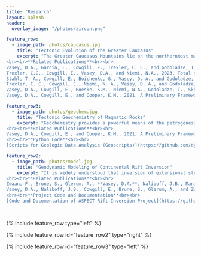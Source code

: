 ```yaml
---
title: "Research"
layout: splash
header:
  overlay_image: "/photos/zircon.png"

feature_row:
  - image_path: photos/caucasus.jpg
    title: "Tectonic Evolution of the Greater Caucasus"
    excerpt: "The Greater Caucasus Mountains lie on the northernmost margin of the active Arabia-Eurasia continental collision and contain the highest peaks of Europe. My work aims to understand why collisional deformation is localized in the Greater Caucasus, how the evolution and closure of the relict back-arc Caucasus Basin has influenced orogenesis, and how studying active collision in the Caucasus today can guide our understanding of ancient collisions.
<br><br>**Related Publications**<br><br>
Vasey, D.A., Garcia, L., Cowgill, E., Trexler, C. C., and Godoladze, T., 2024, Episodic evolution of a protracted convergent margin revealed by detrital zircon geochronology in the Greater Caucasus. Basin Research, v. 36, no. 1, e12825, doi:[10.1111/bre.12825](https://doi.org/10.1111/bre.12825) <br><br>
Trexler, C.C., Cowgill, E., Vasey, D.A., and Niemi, N.A., 2023, Total shortening estimates across the western Greater Caucasus Mountains from balanced cross sections and area balancing. Tektonika, v. 1, no. 2, doi:[10.55575/tektonika2023.1.2.50](https://doi.org/10.55575/tektonika2023.1.2.50) <br><br>
Stahl, T. A., Cowgill, E., Boichenko, G., Vasey, D. A., and Godoladze, T., 2022, Recent surface rupturing earthquakes along the south flank of the Greater Caucasus near Tbilisi, Georgia. Bulletin of the Seismological Society of America, v. 112, no. 4, 2170–2188. doi:[10.1785/0120210267](https://doi.org/10.1785/0120210267) <br><br>
Trexler, C. C., Cowgill, E., Niemi, N. A., Vasey, D. A., and Godoladze, T., 2022, Tectonostratigraphy and major structures of the Georgian Greater Caucasus: Implications for structural architecture, along-strike continuity, and orogen evolution. Geosphere, v. 18, no. 1, 211–240. doi:[10.1130/GES02385.1](https://doi.org/10.1130/GES02385.1) <br><br>
Vasey, D.A., Cowgill, E., Roeske, S.M., Niemi, N.A., Godoladze, T., Skhirtladze, I., and Gogoladze, S., 2020, Evolution of the Greater Caucasus Basement and Formation of the Main Caucasus Thrust, Georgia: Tectonics, v. 39, e2019TC005828, doi:[10.1029/2019TC005828](https://doi.org/10.1029/2019TC005828). <br><br>
Vasey, D.A., Cowgill, E., and Cooper, K.M., 2021, A Preliminary Framework for Magmatism in Modern Continental Back-Arc Basins and Its Application to the Triassic-Jurassic Tectonic Evolution of the Caucasus: Geochemistry, Geophysics, Geosystems, v. 22, e2020GC009490, doi:[10.1029/2020GC009490](https://doi.org/10.1029/2020GC009490)."

feature_row3:
  - image_path: photos/geochem.jpg
    title: "Tectonic Geochemistry of Magmatic Rocks"
    excerpt: "Geochemistry provides a powerful means of the petrogenesis of igneous rocks and linking their formation to tectonic setting. Unfortunately, there is rarely a unique tectonic setting corresponding to a particular geochemical signature, which can lead to uncritical use of existing geochemical frameworks (i.e., tectonic discrimination diagrams) or wholesale rejection of the ability to use geochemistry to assess tectonics. My research aims to take advantage of modern data science and data availability to provide a more nuanced approach to linking geochemical data with other observational data and modeling studies in order to better understand tectonic processes.
<br><br>**Related Publications**<br><br>
Vasey, D.A., Cowgill, E., and Cooper, K.M., 2021, A Preliminary Framework for Magmatism in Modern Continental Back-Arc Basins and Its Application to the Triassic-Jurassic Tectonic Evolution of the Caucasus: Geochemistry, Geophysics, Geosystems, v. 22, e2020GC009490, doi:[10.1029/2020GC009490](https://doi.org/10.1029/2020GC009490).
<br><br>**Python Code**<br><br>
[Scripts for Geologic Data Analysis (Geoscripts)](https://github.com/dyvasey/geoscripts) [![DOI](https://zenodo.org/badge/334745753.svg)](https://zenodo.org/badge/latestdoi/334745753)"

feature_row2:
  - image_path: photos/model.jpg
    title: "Geodynamic Modeling of Continental Rift Inversion"
    excerpt: "It is widely understood that inversion of extensional structures plays a major role in guiding and localizing deformation during collisional orogenesis. Although considerable insights have been gleaned from geodynamic numerical modeling of both extensional and compressional systems, relatively little work has explored the degree to which variations in extensional basin structure might systematically change the structure of the orogen resulting from basin inversion. My work seeks to systematically examine the impact of continental rift width, symmetry, and age on the first-order structure of the rift inversion orogens using the Advanced Solver for Problems in Earth's ConvecTion (ASPECT) from the Computational Infrastructure for Geodyanmics (CIG).
<br><br>**Related Publications**<br><br>
Zwaan, F., Brune, S., Glerum, A., **Vasey, D.A.**, Naliboff, J.B., Manatschal, G., and Gaucher, E., 2025, Rift-inversion orogens are potential hotspots for natural H2 generation. Science Advances, v. 11, no. 8, eadr3418, doi:[10.1126/sciadv.adr3418] <br> <br>
Vasey, D.A., Naliboff, J.B., Cowgill, E., Brune, S., Glerum, A., and Zwaan, F., 2024, Impact of rift history on the structural style of intracontinental rift-inversion orogens. Geology, v. 52, no. 6, 429–434, doi:[10.1130/G51489.1](https://doi.org/10.1130/G51489.1)
<br><br>**Project Code and Documentation**<br><br>
[Code and Documentation of ASPECT Rift Inversion Project](https://github.com/dyvasey/riftinversion)"

---
```


{% include feature_row type="left" %}

{% include feature_row id="feature_row2" type="right" %}

{% include feature_row id="feature_row3" type="left" %}